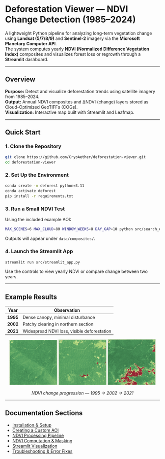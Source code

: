 # Deforestation Viewer — NDVI Change Detection (1985–2024)

A lightweight Python pipeline for analyzing long-term vegetation change using **Landsat (5/7/8/9)** and **Sentinel-2** imagery via the **Microsoft Planetary Computer API**.  
The system computes yearly **NDVI (Normalized Difference Vegetation Index)** composites and visualizes forest loss or regrowth through a **Streamlit** dashboard.

---

## Overview

**Purpose:** Detect and visualize deforestation trends using satellite imagery from 1985–2024.  
**Output:** Annual NDVI composites and ΔNDVI (change) layers stored as Cloud-Optimized GeoTIFFs (COGs).  
**Visualization:** Interactive map built with Streamlit and Leafmap.

---

## Quick Start

### 1. Clone the Repository

```bash
git clone https://github.com/CryoAether/deforestation-viewer.git
cd deforestation-viewer
```

### 2. Set Up the Environment

```bash
conda create -n deforest python=3.11
conda activate deforest
pip install -r requirements.txt
```

### 3. Run a Small NDVI Test

Using the included example AOI:

```bash
MAX_SCENES=6 MAX_CLOUD=80 WINDOW_WEEKS=8 DAY_GAP=10 python src/search_download.py
```

Outputs will appear under `data/composites/`.

### 4. Launch the Streamlit App

```bash
streamlit run src/streamlit_app.py
```

Use the controls to view yearly NDVI or compare change between two years.

---

## Example Results

| Year | Observation |
|------|--------------|
| **1995** | Dense canopy, minimal disturbance |
| **2002** | Patchy clearing in northern section |
| **2021** | Widespread NDVI loss, visible deforestation |

<p align="center">
  <img src="../assets/readme/1995.png" width="31%" alt="NDVI 1995">
  <img src="../assets/readme/2002.png" width="31%" alt="NDVI 2002">
  <img src="../assets/readme/2021.png" width="31%" alt="NDVI 2021">
</p>
<p align="center">
  <em>NDVI change progression — 1995 → 2002 → 2021</em>
</p>

---

## Documentation Sections

- [Installation & Setup](install.md)
- [Creating a Custom AOI](create_aoi.md)
- [NDVI Processing Pipeline](search_download.md)
- [NDVI Computation & Masking](ndvi.md)
- [Streamlit Visualization](streamlit.md)
- [Troubleshooting & Error Fixes](troubleshooting.md)
